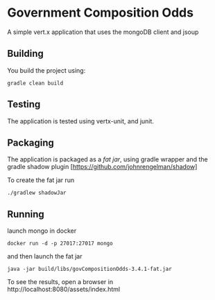 # Government Composition Odds

A simple vert.x application that uses the mongoDB client and jsoup

## Building

You build the project using:

```
gradle clean build
```

## Testing

The application is tested using vertx-unit, and junit.

## Packaging

The application is packaged as a _fat jar_, using gradle wrapper and the gradle shadow plugin [https://github.com/johnrengelman/shadow]

To create the fat jar run
```
./gradlew shadowJar
```
## Running

launch mongo in docker
```
docker run -d -p 27017:27017 mongo
```
and then launch the fat jar
```
java -jar build/libs/govCompositionOdds-3.4.1-fat.jar
```

To see the results, open a browser in http://localhost:8080/assets/index.html
